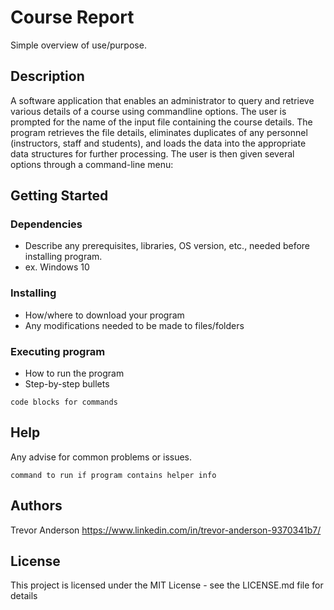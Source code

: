 # Course Report

Simple overview of use/purpose.

## Description

A software application that enables an administrator to query and retrieve various details of a course using commandline options. The user is prompted for the name of the input file containing the course details. The program retrieves the file details, eliminates duplicates of any personnel (instructors, staff and students), and loads the data into the appropriate data structures for further processing. The user is then given several options through a command-line menu: 

## Getting Started

### Dependencies

* Describe any prerequisites, libraries, OS version, etc., needed before installing program.
* ex. Windows 10

### Installing

* How/where to download your program
* Any modifications needed to be made to files/folders

### Executing program

* How to run the program
* Step-by-step bullets
```
code blocks for commands
```

## Help

Any advise for common problems or issues.
```
command to run if program contains helper info
```

## Authors

Trevor Anderson
https://www.linkedin.com/in/trevor-anderson-9370341b7/

## License

This project is licensed under the MIT License - see the LICENSE.md file for details

